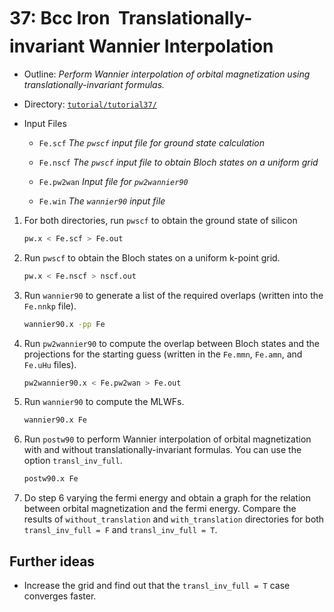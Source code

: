 # 37: Bcc Iron &#151; Translationally-invariant Wannier Interpolation

- Outline: *Perform Wannier interpolation of orbital magnetization
    using translationally-invariant formulas.*

- Directory: [`tutorial/tutorial37/`](https://github.com/wannier-developers/wannier90/tree/develop/tutorials/tutorial37)

- Input Files

    - `Fe.scf` *The `pwscf` input file for ground
        state calculation*

    - `Fe.nscf` *The `pwscf` input file to obtain
        Bloch states on a uniform grid*

    - `Fe.pw2wan` *Input file for `pw2wannier90`*

    - `Fe.win` *The `wannier90` input file*

1. For both directories, run `pwscf` to obtain the ground state of silicon

    ```bash title="Terminal"
    pw.x < Fe.scf > Fe.out
    ```

2. Run `pwscf` to obtain the Bloch states on a uniform
    k-point grid.

    ```bash title="Terminal"
    pw.x < Fe.nscf > nscf.out
    ```

3. Run `wannier90` to generate a list of the required overlaps (written
    into the `Fe.nnkp` file).

    ```bash title="Terminal"
    wannier90.x -pp Fe
    ```

4. Run `pw2wannier90` to compute the overlap between Bloch states and
    the projections for the starting guess (written in the `Fe.mmn`,
    `Fe.amn`, and `Fe.uHu` files).

    ```bash title="Terminal"
    pw2wannier90.x < Fe.pw2wan > Fe.out
    ```

5. Run `wannier90` to compute the MLWFs.

    ```bash title="Terminal"
    wannier90.x Fe
    ```

6. Run `postw90` to perform Wannier interpolation of orbital magnetization
   with and without translationally-invariant formulas. You can use the option
   `transl_inv_full`.

    ```bash title="Terminal"
    postw90.x Fe
    ```

7. Do step 6 varying the fermi energy and obtain a graph for the relation
   between orbital magnetization and the fermi energy. Compare the results of
   `without_translation` and `with_translation` directories for both 
   `transl_inv_full = F` and `transl_inv_full = T`.

## Further ideas

- Increase the grid and find out that the `transl_inv_full = T` case
  converges faster.
